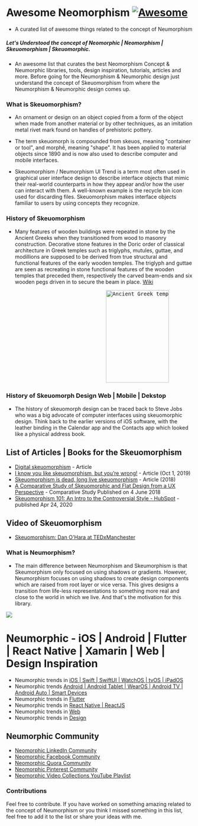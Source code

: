 # Awesome Neomorphism [![Awesome](https://awesome.re/badge.svg)](https://awesome.re)
- A curated list of awesome things related to the concept of Neumorphism

##### Let's Understood the concept of Neomorphic | Neomorphism | Skeuomorphism | Skeuomorphic.

- An awesome list that curates the best Neomorphism Concept & Neumorphic libraries, tools, design inspiration, tutorials, articles and more. Before going for the Neumorphism & Neumorphic design just understand the concept of Skeuomorphism from where the Neumorphism & Neumorphic design comes up. 

### What is Skeuomorphism?
- An ornament or design on an object copied from a form of the object when made from another material or by other techniques, as an imitation metal rivet mark found on handles of prehistoric pottery.

- The term skeuomorph is compounded from skeuos, meaning "container or tool", and morphḗ, meaning "shape". It has been applied to material objects since 1890 and is now also used to describe computer and mobile interfaces.

- Skeuomorphism / Neumorphism UI Trend is a term most often used in graphical user interface design to describe interface objects that mimic their real-world counterparts in how they appear and/or how the user can interact with them. A well-known example is the recycle bin icon used for discarding files. Skeuomorphism makes interface objects familiar to users by using concepts they recognize.

### History of Skeuomorphism
- Many features of wooden buildings were repeated in stone by the Ancient Greeks when they transitioned from wood to masonry construction. Decorative stone features in the Doric order of classical architecture in Greek temples such as triglyphs, mutules, guttae, and modillions are supposed to be derived from true structural and functional features of the early wooden temples. The triglyph and guttae are seen as recreating in stone functional features of the wooden temples that preceded them, respectively the carved beam-ends and six wooden pegs driven in to secure the beam in place. [Wiki](https://en.wikipedia.org/wiki/Skeuomorph)
<pre>                                <img src="https://upload.wikimedia.org/wikipedia/commons/b/bc/Doric-order-labeled_%28cropped%29.jpg" alt="Ancient Greek temple" height="250" width="170"/></pre>

### History of Skeuomorph Design Web | Mobile | Dekstop
- The history of skeuomorph design can be traced back to Steve Jobs who was a big advocate of computer interfaces using skeuomorphic design. Think back to the earlier versions of iOS software, with the leather binding in the Calendar app and the Contacts app which looked like a physical address book.

## List of Articles | Books for the Skeuomorphism
- [Digital skeuomorphism](http://thatkeith.com/articles/digital-skeuomorphism/) - Article
- [I know you like skeuomorphism, but you’re wrong!](https://blog.prototypr.io/i-know-you-like-skeuomorphism-but-youre-wrong-eab6c0515211) - Article (Oct 1, 2019)
- [Skeuomorphism is dead, long live skeuomorphism](https://www.interaction-design.org/literature/article/skeuomorphism-is-dead-long-live-skeuomorphism) - Article (2018)
- [A Comparative Study of Skeuomorphic and Flat Design from a UX Perspective](https://www.mdpi.com/2414-4088/2/2/31) - Comparative Study Published on 4 June 2018
- [Skeuomorphism 101: An Intro to the Controversial Style - HubSpot](https://blog.hubspot.com/website/skeuomorphism) - published Apr 24, 2020

## Video of Skeuomorphism
- [Skeuomorphism: Dan O'Hara at TEDxManchester](https://www.youtube.com/watch?v=kpFKsC4mi5I)

### What is Neumorphism?
- The main difference between Neumorphism and Skeumorphism is that Skeumorphism only focused on using shadows or gradients. However, Neumorphism focuses on using shadows to create design components which are raised from root layer or vice versa. This gives designs a transition from life-less representations to something more real and close to the world in which we live. And that's the motivation for this library.

<img src="https://bashooka.com/wp-content/uploads/2020/01/neumorphism-ui.jpg">

# Neumorphic - iOS | Android | Flutter | React Native | Xamarin | Web | Design Inspiration 
- Neumorphic trends in [iOS | Swift | SwiftUI | WatchOS | tvOS | iPadOS](https://github.com/LimaniBhavik/Awesome-Neomorphism/tree/master/iOS)
- Neumorphic trends [Android | Android Tablet | WearOS | Android TV | Android Auto | Smart Devices](https://github.com/LimaniBhavik/Awesome-Neomorphism/tree/master/Android)
- Neumorphic trends in [Flutter](https://github.com/LimaniBhavik/Awesome-Neomorphism/tree/master/Flutter)
- Neumorphic trends in [React Native | ReactJS](https://github.com/LimaniBhavik/Awesome-Neomorphism/tree/master/React-Native)
- Neumorphic trends in [Web](https://github.com/LimaniBhavik/Awesome-Neomorphism/tree/master/Web)
- Neumorphic trends in [Design](https://github.com/LimaniBhavik/Awesome-Neomorphism/tree/master/Design-Inspiration)

## Neumorphic Community
- [Neomorphic LinkedIn Community](https://www.linkedin.com/groups/8935322/)
- [Neomorphic Facebook Community](https://www.facebook.com/groups/279265529912427/)
- [Neomorphic Quora Community](https://www.quora.com/q/oszderrctxzoudok)
- [Neomorphic Pinterest Community](https://www.pinterest.es/limanibhavik/neomorphic-community/)
- [Neomorphic Video Collections YouTube Playlist](https://www.youtube.com/playlist?list=PLmfcoGtLNVYWpfFAwfbDvx5O9rDTQSD3s)

### Contributions
Feel free to contribute. If you have worked on something amazing related to the concept of Neumorphism or you think I missed something in this list, feel free to add it to the list or share your ideas with me.

